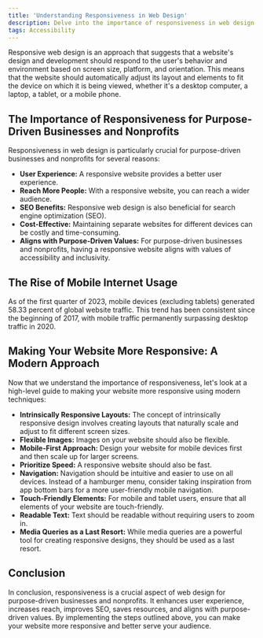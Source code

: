 ```yaml
---
title: 'Understanding Responsiveness in Web Design'
description: Delve into the importance of responsiveness in web design. Explore how a responsive website can enhance user experience, reach a wider audience, improve SEO, save resources, and align with purpose-driven values. Learn how to make your website more responsive and better serve your audience in the ever-evolving digital landscape.
tags: Accessibility
---
```


Responsive web design is an approach that suggests that a website's design and development should respond to the user's behavior and environment based on screen size, platform, and orientation. This means that the website should automatically adjust its layout and elements to fit the device on which it is being viewed, whether it's a desktop computer, a laptop, a tablet, or a mobile phone.

## The Importance of Responsiveness for Purpose-Driven Businesses and Nonprofits

Responsiveness in web design is particularly crucial for purpose-driven businesses and nonprofits for several reasons:

- **User Experience:** A responsive website provides a better user experience.
- **Reach More People:** With a responsive website, you can reach a wider audience.
- **SEO Benefits:** Responsive web design is also beneficial for search engine optimization (SEO).
- **Cost-Effective:** Maintaining separate websites for different devices can be costly and time-consuming.
- **Aligns with Purpose-Driven Values:** For purpose-driven businesses and nonprofits, having a responsive website aligns with values of accessibility and inclusivity.

## The Rise of Mobile Internet Usage

As of the first quarter of 2023, mobile devices (excluding tablets) generated 58.33 percent of global website traffic. This trend has been consistent since the beginning of 2017, with mobile traffic permanently surpassing desktop traffic in 2020.

## Making Your Website More Responsive: A Modern Approach

Now that we understand the importance of responsiveness, let's look at a high-level guide to making your website more responsive using modern techniques:

- **Intrinsically Responsive Layouts:** The concept of intrinsically responsive design involves creating layouts that naturally scale and adjust to fit different screen sizes.
- **Flexible Images:** Images on your website should also be flexible.
- **Mobile-First Approach:** Design your website for mobile devices first and then scale up for larger screens.
- **Prioritize Speed:** A responsive website should also be fast.
- **Navigation:** Navigation should be intuitive and easier to use on all devices. Instead of a hamburger menu, consider taking inspiration from app bottom bars for a more user-friendly mobile navigation.
- **Touch-Friendly Elements:** For mobile and tablet users, ensure that all elements of your website are touch-friendly.
- **Readable Text:** Text should be readable without requiring users to zoom in.
- **Media Queries as a Last Resort:** While media queries are a powerful tool for creating responsive designs, they should be used as a last resort.

## Conclusion

In conclusion, responsiveness is a crucial aspect of web design for purpose-driven businesses and nonprofits. It enhances user experience, increases reach, improves SEO, saves resources, and aligns with purpose-driven values. By implementing the steps outlined above, you can make your website more responsive and better serve your audience.
